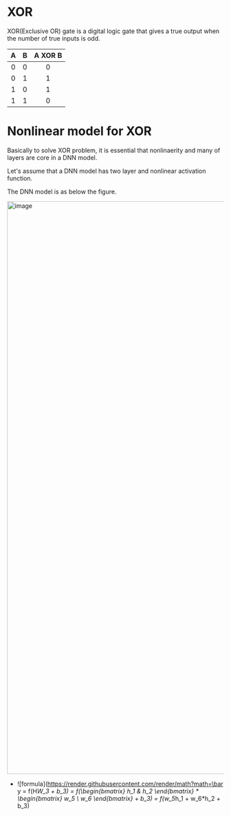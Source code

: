 # XOR
XOR(Exclusive OR) gate is a digital logic gate that gives a true output when the number of true inputs is odd.

| A | B | A XOR B |
| :-: | :-: | :-: |
| 0 | 0 | 0 |
| 0 | 1 | 1 |
| 1 | 0 | 1 |
| 1 | 1 | 0 |

# Nonlinear model for XOR
Basically to solve XOR problem, it is essential that nonlinaerity and many of layers are core in a DNN model.

Let's assume that a DNN model has two layer and nonlinear activation function.

The DNN model is as below the figure.

<img width="1331" alt="image" src="https://user-images.githubusercontent.com/93747285/140689160-3a1a99e2-77da-4569-af25-22215edefcb5.png">

- ![formula](https://render.githubusercontent.com/render/math?math=\bar y = f(H*W_3 + b_3) = f(\begin{bmatrix} h_1 & h_2 \end{bmatrix} * \begin{bmatrix} w_5 \\ w_6 \end{bmatrix} + b_3) =
f(w_5*h_1 + w_6*h_2 + b_3)
